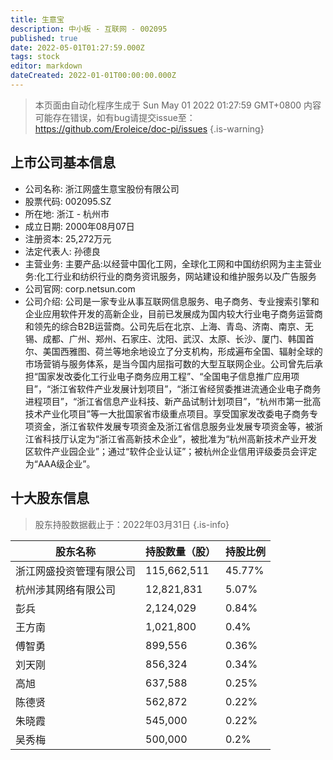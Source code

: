 ```yaml
---
title: 生意宝
description: 中小板 - 互联网 - 002095
published: true
date: 2022-05-01T01:27:59.000Z
tags: stock
editor: markdown
dateCreated: 2022-01-01T00:00:00.000Z
---
```


> 本页面由自动化程序生成于 Sun May 01 2022 01:27:59 GMT+0800
> 内容可能存在错误，如有bug请提交issue至：https://github.com/Eroleice/doc-pi/issues
{.is-warning}

## 上市公司基本信息
- 公司名称: 浙江网盛生意宝股份有限公司
- 股票代码: 002095.SZ
- 所在地: 浙江 - 杭州市
- 成立日期: 2000年08月07日
- 注册资本: 25,272万元
- 法定代表人: 孙德良
- 主营业务: 主要产品:以经营中国化工网，全球化工网和中国纺织网为主主营业务:化工行业和纺织行业的商务资讯服务，网站建设和维护服务以及广告服务
- 公司官网: corp.netsun.com
- 公司介绍: 公司是一家专业从事互联网信息服务、电子商务、专业搜索引擎和企业应用软件开发的高新企业，目前已发展成为国内较大行业电子商务运营商和领先的综合B2B运营商。公司先后在北京、上海、青岛、济南、南京、无锡、成都、广州、郑州、石家庄、沈阳、武汉、太原、长沙、厦门、韩国首尔、美国西雅图、荷兰等地余地设立了分支机构，形成遍布全国、辐射全球的市场营销与服务体系，是当今国内屈指可数的大型互联网企业。公司曾先后承担“国家发改委化工行业电子商务应用工程”、“全国电子信息推广应用项目”，“浙江省软件产业发展计划项目”，“浙江省经贸委推进流通企业电子商务进程项目”，“浙江省信息产业科技、新产品试制计划项目”，“杭州市第一批高技术产业化项目”等一大批国家省市级重点项目。享受国家发改委电子商务专项资金，浙江省软件发展专项资金及浙江省信息服务业发展专项资金等，被浙江省科技厅认定为“浙江省高新技术企业”，被批准为“杭州高新技术产业开发区软件产业园企业”；通过“软件企业认证”；被杭州企业信用评级委员会评定为“AAA级企业”。


## 十大股东信息
> 股东持股数据截止于：2022年03月31日
{.is-info}

| 股东名称 | 持股数量（股） | 持股比例 |
| --- | --- | --- |
| 浙江网盛投资管理有限公司 | 115,662,511 | 45.77% |
| 杭州涉其网络有限公司 | 12,821,831 | 5.07% |
| 彭兵 | 2,124,029 | 0.84% |
| 王方南 | 1,021,800 | 0.4% |
| 傅智勇 | 899,556 | 0.36% |
| 刘天刚 | 856,324 | 0.34% |
| 高旭 | 637,588 | 0.25% |
| 陈德贤 | 562,872 | 0.22% |
| 朱晓霞 | 545,000 | 0.22% |
| 吴秀梅 | 500,000 | 0.2% |




